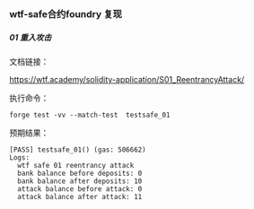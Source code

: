 ### wtf-safe合约foundry 复现



##### 01 重入攻击

文档链接：

https://wtf.academy/solidity-application/S01_ReentrancyAttack/

 执行命令：

```
forge test -vv --match-test  testsafe_01
```

预期结果：

```
[PASS] testsafe_01() (gas: 506662)
Logs:
  wtf safe 01 reentrancy attack
  bank balance before deposits: 0
  bank balance after deposits: 10
  attack balance before attack: 0
  attack balance after attack: 11

```

